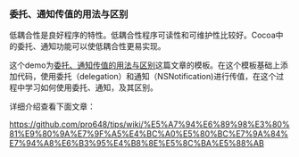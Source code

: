 ### 委托、通知传值的用法与区别

低耦合性是良好程序的特性。低耦合性程序可读性和可维护性比较好。Cocoa中的委托、通知功能可以使低耦合性更易实现。

这个demo为[委托、通知传值的用法与区别](https://github.com/pro648/tips/wiki/%E5%A7%94%E6%89%98%E3%80%81%E9%80%9A%E7%9F%A5%E4%BC%A0%E5%80%BC%E7%9A%84%E7%94%A8%E6%B3%95%E4%B8%8E%E5%8C%BA%E5%88%AB)这篇文章的模板。在这个模板基础上添加代码，使用委托（delegation）和通知（NSNotification)进行传值，在这个过程中学习如何使用委托、通知，及其区别。

详细介绍查看下面文章：

<https://github.com/pro648/tips/wiki/%E5%A7%94%E6%89%98%E3%80%81%E9%80%9A%E7%9F%A5%E4%BC%A0%E5%80%BC%E7%9A%84%E7%94%A8%E6%B3%95%E4%B8%8E%E5%8C%BA%E5%88%AB>